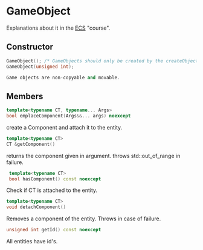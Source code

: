 # GameObject

Explanations about it in the [ECS](/README.md) "course".

## Constructor

```cpp
GameObject(); /* GameObjects should only be created by the createObject function (see Module doc) */
GameObject(unsigned int);

Game objects are non-copyable and movable.
```
## Members

``` cpp
template<typename CT, typename... Args>
bool emplaceComponent(Args&&... args) noexcept
```
create a Component and attach it to the entity.
```cpp
template<typename CT>
CT &getComponent()
```
returns the component given in argument. throws std::out_of_range in failure.

``` cpp
 template<typename CT>
 bool hasComponent() const noexcept
```
Check if CT is attached to the entity.
``` cpp
template<typename CT>
void detachComponent() 
 ```
 Removes a component of the entity. Throws in case of failure.
 ```cpp
 unsigned int getId() const noexcept
 ```
 All entities have id's.
